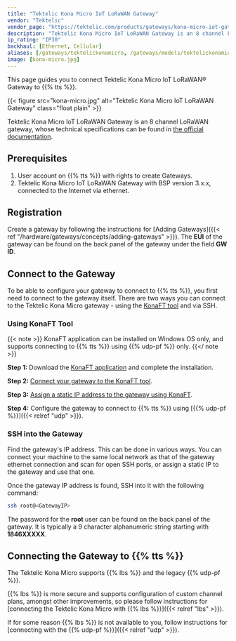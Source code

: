 ```yaml
---
title: "Tektelic Kona Micro IoT LoRaWAN Gateway"
vendor: "Tektelic"
vendor_page: "https://tektelic.com/products/gateways/kona-micro-iot-gateway/"
description: "Tektelic Kona Micro IoT LoRaWAN Gateway is an 8 channel LoRaWAN gateway."
ip_rating: "IP30"
backhaul: [Ethernet, Cellular]
aliases: [/gateways/tektelickonamicro, /gateways/models/tektelickonamicro]
image: [kona-micro.jpg]
---
```


This page guides you to connect Tektelic Kona Micro IoT LoRaWAN® Gateway to {{% tts %}}.

<!--more-->

{{< figure src="kona-micro.jpg" alt="Tektelic Kona Micro IoT LoRaWAN Gateway" class="float plain" >}}

Tektelic Kona Micro IoT LoRaWAN Gateway is an 8 channel LoRaWAN gateway, whose technical specifications can be found in [the official documentation](https://tektelic.com/products/gateways/kona-micro-iot-gateway/).

## Prerequisites

1. User account on {{% tts %}} with rights to create Gateways.
2. Tektelic Kona Micro IoT LoRaWAN Gateway with BSP version 3.x.x, connected to the Internet via ethernet.

## Registration

Create a gateway by following the instructions for [Adding Gateways]({{< ref "/hardware/gateways/concepts/adding-gateways" >}}). The **EUI** of the gateway can be found on the back panel of the gateway under the field **GW ID**.

## Connect to the Gateway

To be able to configure your gateway to connect to {{% tts %}}, you first need to connect to the gateway itself. There are two ways you can connect to the Tektelic Kona Micro gateway - using the [KonaFT tool](https://support.tektelic.com/portal/en/kb/articles/konaft) and via SSH.

### Using KonaFT Tool

{{< note >}} KonaFT application can be installed on Windows OS only, and supports connecting to {{% tts %}} using {{% udp-pf %}} only. {{</ note >}}

**Step 1:** Download the [KonaFT application](https://support.tektelic.com/portal/en/kb/articles/konaft) and complete the installation.

**Step 2:** [Connect your gateway to the KonaFT tool](https://support.tektelic.com/portal/en/kb/articles/kona-ft-faq#1_How_do_I_connect_my_gateway_to_KonaFT).

**Step 3:** [Assign a static IP address to the gateway using KonaFT](https://support.tektelic.com/portal/en/kb/articles/kona-ft-faq#3_How_do_I_set_a_static_IP_on_KonaFT).

**Step 4:** Configure the gateway to connect to {{% tts %}} using [{{% udp-pf %}}]({{< relref "udp" >}}).

### SSH into the Gateway

Find the gateway's IP address. This can be done in various ways. You can connect your machine to the same local network as that of the gateway ethernet connection and scan for open SSH ports, or assign a static IP to the gateway and use that one.

Once the gateway IP address is found, SSH into it with the following command:

```bash
ssh root@<GatewayIP>
```

The password for the **root** user can be found on the back panel of the gateway. It is typically a 9 character alphanumeric string starting with **1846XXXXX**.

## Connecting the Gateway to {{% tts %}}

The Tektelic Kona Micro supports {{% lbs %}} and the legacy {{% udp-pf %}}.

{{% lbs %}} is more secure and supports configuration of custom channel plans, amongst other improvements, so please follow instructions for [connecting the Tektelic Kona Micro with {{% lbs %}}]({{< relref "lbs" >}}).

If for some reason {{% lbs %}} is not available to you, follow instructions for [connecting with the {{% udp-pf %}}]({{< relref "udp" >}}).
